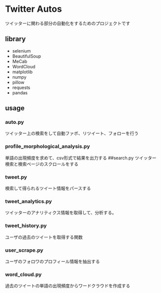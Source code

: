 # Twitter Autos
ツイッターに関わる部分の自動化をするためのプロジェクトです
## library
- selenium
- BeautifulSoup
- MeCab
- WordCloud
- matplotlib
- numpy
- pillow
- requests
- pandas
## usage
### auto.py
ツイッター上の検索をして自動ファボ、リツイート、フォローを行う
### profile_morphological_analysis.py
単語の出現頻度を求めて、csv形式で結果を出力する
##search.py
ツイッター検索と検索ページのスクロールをする
### tweet.py
検索して得られるツイート情報をパースする
### tweet_analytics.py
ツイッターのアナリティクス情報を取得して、分析する。
### tweet_history.py
ユーザの過去のツイートを取得する関数
### user_scrape.py
ユーザのフォロワのプロフィール情報を抽出する
### word_cloud.py
過去のツイートの単語の出現頻度からワードクラウドを作成する